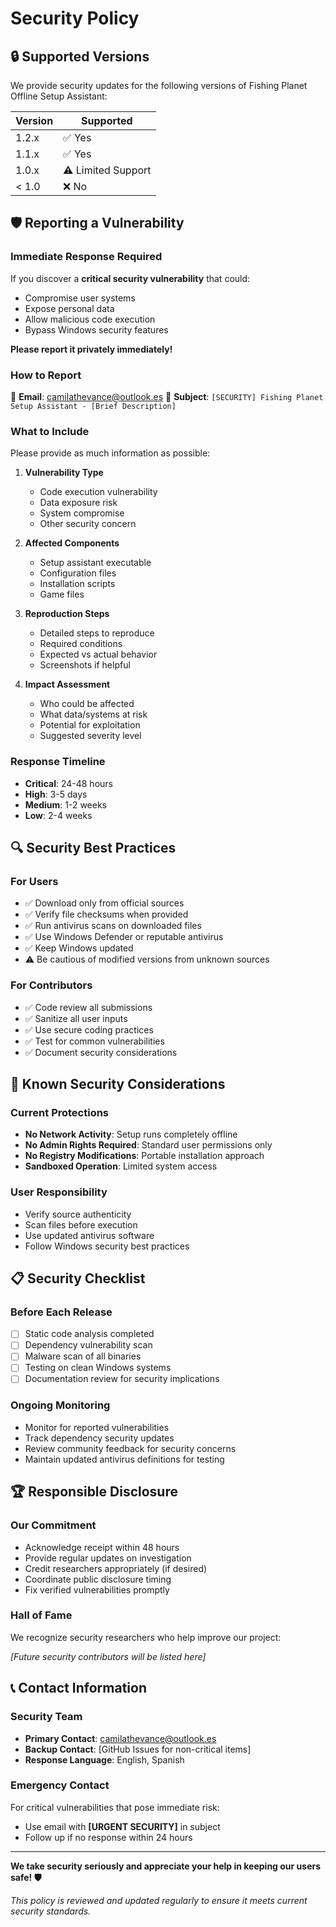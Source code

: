 # Security Policy

## 🔒 Supported Versions

We provide security updates for the following versions of Fishing Planet Offline Setup Assistant:

| Version | Supported          |
| ------- | ------------------ |
| 1.2.x   | ✅ Yes             |
| 1.1.x   | ✅ Yes             |
| 1.0.x   | ⚠️ Limited Support |
| < 1.0   | ❌ No              |

## 🛡️ Reporting a Vulnerability

### Immediate Response Required
If you discover a **critical security vulnerability** that could:
- Compromise user systems
- Expose personal data
- Allow malicious code execution
- Bypass Windows security features

**Please report it privately immediately!**

### How to Report
📧 **Email**: camilathevance@outlook.es
🔐 **Subject**: `[SECURITY] Fishing Planet Setup Assistant - [Brief Description]`

### What to Include
Please provide as much information as possible:

1. **Vulnerability Type**
   - Code execution vulnerability
   - Data exposure risk
   - System compromise
   - Other security concern

2. **Affected Components**
   - Setup assistant executable
   - Configuration files
   - Installation scripts
   - Game files

3. **Reproduction Steps**
   - Detailed steps to reproduce
   - Required conditions
   - Expected vs actual behavior
   - Screenshots if helpful

4. **Impact Assessment**
   - Who could be affected
   - What data/systems at risk
   - Potential for exploitation
   - Suggested severity level

### Response Timeline
- **Critical**: 24-48 hours
- **High**: 3-5 days
- **Medium**: 1-2 weeks
- **Low**: 2-4 weeks

## 🔍 Security Best Practices

### For Users
- ✅ Download only from official sources
- ✅ Verify file checksums when provided
- ✅ Run antivirus scans on downloaded files
- ✅ Use Windows Defender or reputable antivirus
- ✅ Keep Windows updated
- ⚠️ Be cautious of modified versions from unknown sources

### For Contributors
- ✅ Code review all submissions
- ✅ Sanitize all user inputs
- ✅ Use secure coding practices
- ✅ Test for common vulnerabilities
- ✅ Document security considerations

## 🚨 Known Security Considerations

### Current Protections
- **No Network Activity**: Setup runs completely offline
- **No Admin Rights Required**: Standard user permissions only
- **No Registry Modifications**: Portable installation approach
- **Sandboxed Operation**: Limited system access

### User Responsibility
- Verify source authenticity
- Scan files before execution
- Use updated antivirus software
- Follow Windows security best practices

## 📋 Security Checklist

### Before Each Release
- [ ] Static code analysis completed
- [ ] Dependency vulnerability scan
- [ ] Malware scan of all binaries
- [ ] Testing on clean Windows systems
- [ ] Documentation review for security implications

### Ongoing Monitoring
- Monitor for reported vulnerabilities
- Track dependency security updates
- Review community feedback for security concerns
- Maintain updated antivirus definitions for testing

## 🏆 Responsible Disclosure

### Our Commitment
- Acknowledge receipt within 48 hours
- Provide regular updates on investigation
- Credit researchers appropriately (if desired)
- Coordinate public disclosure timing
- Fix verified vulnerabilities promptly

### Hall of Fame
We recognize security researchers who help improve our project:

*[Future security contributors will be listed here]*

## 📞 Contact Information

### Security Team
- **Primary Contact**: camilathevance@outlook.es
- **Backup Contact**: [GitHub Issues for non-critical items]
- **Response Language**: English, Spanish

### Emergency Contact
For critical vulnerabilities that pose immediate risk:
- Use email with **[URGENT SECURITY]** in subject
- Follow up if no response within 24 hours

---

**We take security seriously and appreciate your help in keeping our users safe! 🛡️**

*This policy is reviewed and updated regularly to ensure it meets current security standards.* 